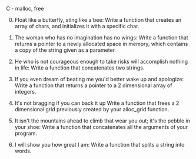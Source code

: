 C - malloc, free

0. Float like a butterfly, sting like a bee:
Write a function that creates an array of chars, and initializes it with a specific char.

1. The woman who has no imagination has no wings:
Write a function that returns a pointer to a newly allocated space in memory, which contains a copy of the string given as a parameter.

2. He who is not courageous enough to take risks will accomplish nothing in life:
Write a function that concatenates two strings.

3. If you even dream of beating me you'd better wake up and apologize:
Write a function that returns a pointer to a 2 dimensional array of integers.

4. It's not bragging if you can back it up
Write a function that frees a 2 dimensional grid previously created by your alloc_grid function.

5. It isn't the mountains ahead to climb that wear you out; it's the pebble in your shoe:
Write a function that concatenates all the arguments of your program.

6. I will show you how great I am:
Write a function that splits a string into words.
